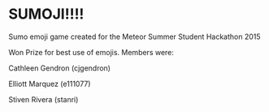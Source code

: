 # SUMOJI!!!!
Sumo emoji game created for the Meteor Summer Student Hackathon 2015

Won Prize for best use of emojis. Members were:

Cathleen Gendron (cjgendron)

Elliott Marquez (e111077)

Stiven Rivera (stanri)
